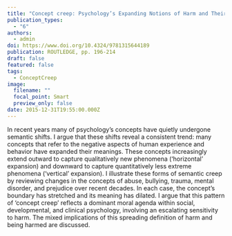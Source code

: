 ```yaml
---
title: "Concept creep: Psychology’s Expanding Notions of Harm and Their Moral Basis"
publication_types:
  - "6"
authors:
  - admin
doi: https://www.doi.org/10.4324/9781315644189
publication: ROUTLEDGE, pp. 196-214
draft: false
featured: false
tags:
  - ConceptCreep
image:
  filename: ""
  focal_point: Smart
  preview_only: false
date: 2015-12-31T19:55:00.000Z
---
```

In recent years many of psychology’s concepts have quietly undergone semantic shifts. I argue that these shifts reveal a consistent trend: many concepts that refer to the negative aspects of human experience and behavior have expanded their meanings. These concepts increasingly extend outward to capture qualitatively new phenomena (‘horizontal’ expansion) and downward to capture quantitatively less extreme phenomena (‘vertical’ expansion). I illustrate these forms of semantic creep by reviewing changes in the concepts of abuse, bullying, trauma, mental disorder, and prejudice over recent decades. In each case, the concept’s boundary has stretched and its meaning has dilated. I argue that this pattern of ‘concept creep’ reflects a dominant moral agenda within social, developmental, and clinical psychology, involving an escalating sensitivity to harm. The mixed implications of this spreading definition of harm and being harmed are discussed.